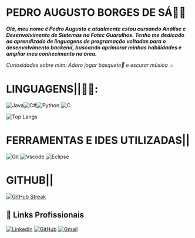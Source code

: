 # PEDRO AUGUSTO BORGES DE SÁ👩‍💻

***Olá, meu nome é Pedro Augusto e atualmente estou cursando Análise e Desenvolvimento de Sistemas na Fatec Guarulhos. Tenho me dedicado ao aprendizado de linguagens de programação voltadas para o desenvolvimento backend, buscando aprimorar minhas habilidades e ampliar meu conhecimento na área.***




*Curiosidades sobre mim: Adoro jogar basquete🏀 e escutar música 🎶.*

# LINGUAGENS||👨‍💻:

![Java](https://img.shields.io/badge/java-%23ED8B00.svg?style=for-the-badge&logo=openjdk&logoColor=white)![C#](https://img.shields.io/badge/C%23-239120?style=for-the-badge&logo=c-sharp&logoColor=white)![Python](https://img.shields.io/badge/python-3670A0?style=for-the-badge&logo=python&logoColor=ffdd54) ![C](https://img.shields.io/badge/C-00599C?style=for-the-badge&logo=c&logoColor=white)	



![Top Langs](https://github-readme-stats-git-masterrstaa-rickstaa.vercel.app/api/top-langs/?username=Uaugusto098&bg_color=000&border_color=30A3DC&title_color=E94D5F&text_color=FFF)

# FERRAMENTAS E IDES UTILIZADAS||
![Git](https://img.shields.io/badge/GIT-E44C30?style=for-the-badge&logo=git&logoColor=white)
![Vscode](https://img.shields.io/badge/Vscode-007ACC?style=for-the-badge&logo=visual-studio-code&logoColor=white)
![Eclipse](https://img.shields.io/badge/Eclipse-FE7A16.svg?style=for-the-badge&logo=Eclipse&logoColor=white)

# GITHUB||
[![GitHub Streak](https://streak-stats.demolab.com/?user=Uaugusto098&theme=bear&background=000&border=30A3DC&dates=FFF)](https://git.io/streak-stats)




## 🔗 Links Profissionais
[![LinkedIn](https://img.shields.io/badge/LinkedIn-0077B5?style=for-the-badge&logo=linkedin&logoColor=white)](https://www.linkedin.com/in/pedro-augusto-borges-de-sá-374849322/)
[![GitHub](https://img.shields.io/badge/GitHub-100000?style=for-the-badge&logo=github&logoColor=white)](https://github.com/Uaugusto098)
[![Gmail](https://img.shields.io/badge/Gmail-333333?style=for-the-badge&logo=gmail&logoColor=red)](mailto:pedroaugusto.borges36@gmail.com)





